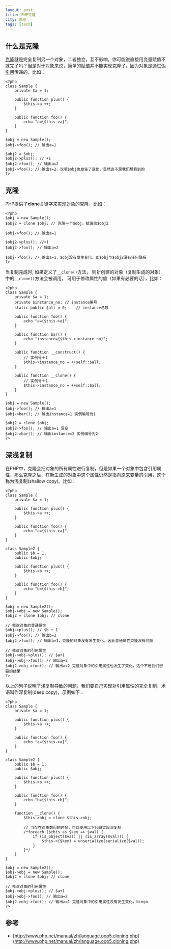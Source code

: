 ```yaml
---
layout: post
title: PHP克隆
city: 南京
tags: [tech]
---
```


## 什么是克隆

[克隆][1]就是完全复制另一个对象，二者独立，互不影响。你可能说直接用变量赋值不就完了吗？但是对于对象来说，简单的赋值并不能实现克隆了，因为对象是通过[伪引用][2]传递的，比如：

	<?php
	class Sample {
	    private $a = 1;

	    public function plus() {
	        $this->a ++;
	    }

	    public function foo() {
	        echo "a={$this->a}";
	    }
	}

	$obj = new Sample();
	$obj->foo(); // 输出a=1

	$obj2 = $obj;
	$obj2->plus(); // +1
	$obj2->foo(); // 输出a=2
	$obj->foo(); // 输出a=2，说明$obj也发生了变化，显然这不是我们想看到的
	?>

## 克隆

PHP提供了**clone**关键字来实现对象的克隆，比如：

	<?php
	$obj = new Sample();
	$obj2 = clone $obj; // 克隆一个$obj，赋值给$obj2

	$obj->foo(); // 输出a=1

	$obj2->plus(); //+1
	$obj2->foo(); // 输出a=2

	$obj->foo(); // 输出a=1，$obj没有发生变化，即$obj与$obj2没有任何联系
	?>


当复制完成时, 如果定义了`__clone()`方法， 则新创建的对象（复制生成的对象）中的`__clone()`方法会被调用， 可用于修改属性的值（如果有必要的话），比如：

```
<?php
class Sample {    
    private $a = 1;
    private $instance_no; // instance编号
    static public $all = 0;    // instance总数

    public function foo() {
        echo "a={$this->a}";
    }

    public function bar() {
        echo "instance={$this->instance_no}";
    }

    public function __construct() {
        // 实例号＋1
        $this->instance_no = ++self::$all;
    }

    public function __clone() {
        // 实例号＋1
        $this->instance_no = ++self::$all;
    }
}

$obj = new Sample();
$obj->foo(); // 输出a=1
$obj->bar(); // 输出instance=1 实例编号为1

$obj2 = clone $obj;
$obj2->foo(); // 输出a=1 没变
$obj2->bar(); // 输出instance=2 实例编号为2
?>
```

## 深浅复制

在PHP中，克隆会把对象的所有属性进行复制，但是如果一个对象中包含引用属性，那么克隆之后，在新生成的对象中这个属性仍然是指向原来变量的引用，这个称为浅复制(shallow copy)。比如：

```
<?php
class Sample {
    private $a = 1;

    public function plus() {
        $this->a ++;
    }

    public function foo() {
        echo "a={$this->a}";
    }
}

class Sample2 {
    public $b = 1;
    public $obj;

    public function plus() {
        $this->b ++;
    }

    public function foo() {
        echo "b={$this->b}";
    }
}

$obj = new Sample2();
$obj->obj = new Sample();
$obj2 = clone $obj; // clone

// 修改对象的普通属性
$obj->plus(); // $b + 1
$obj->foo(); // 输出b=2
$obj2->foo(); // 输出b=1，克隆的对象没有发生变化，因此普通属性克隆没有问题

// 修改对象的引用属性
$obj->obj->plus(); // $a+1
$obj->obj->foo(); // 输出a=2
$obj2->obj->foo(); // 输出a=2 克隆对象中的引用属性也发生了变化，这个不是我们想要的结果
?>
```

以上的列子说明了浅复制导致的问题，我们要自己实现对引用属性的完全复制，术语叫作深复制(deep copy)，示例如下：

```
<?php
class Sample {
    private $a = 1;

    public function plus() {
        $this->a ++;
    }

    public function foo() {
        echo "a={$this->a}";
    }
}

class Sample2 {
    public $b = 1;
    public $obj;

    public function plus() {
        $this->b ++;
    }

    public function foo() {
        echo "b={$this->b}";
    }

    function __clone() {
        $this->obj = clone $this->obj;

        // 当存在对象数组的时候，可以使用以下代码实现深复制
        /*foreach ($this as $key => $val) {
            if (is_object($val) || (is_array($val))) {
                $this->{$key} = unserialize(serialize($val));
            }
        }*/
    }
}

$obj = new Sample2();
$obj->obj = new Sample();
$obj2 = clone $obj; // clone

// 修改对象的引用属性
$obj->obj->plus(); // $a+1
$obj->obj->foo(); // 输出a=2
$obj2->obj->foo(); // 输出a=1 克隆对象中的引用属性没有发生变化，bingo.
?>
```

## 参考

* [http://www.php.net/manual/zh/language.oop5.cloning.php](http://www.php.net/manual/zh/language.oop5.cloning.php)

[1]: http://en.wikipedia.org/wiki/Clone_(computing) "clone"
[2]: http://weizhifeng.net/php-reference.html "PHP引用误区"
